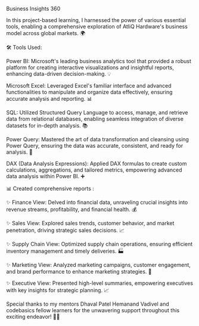 Business Insights 360

In this project-based learning, I harnessed the power of various essential tools, enabling a comprehensive exploration of AtliQ Hardware's business model across global markets. 🌍

🛠️ Tools Used:

Power BI: Microsoft's leading business analytics tool that provided a robust platform for creating interactive visualizations and insightful reports, enhancing data-driven decision-making. 💡

Microsoft Excel: Leveraged Excel's familiar interface and advanced functionalities to manipulate and organize data effectively, ensuring accurate analysis and reporting. 📊

SQL: Utilized Structured Query Language to access, manage, and retrieve data from relational databases, enabling seamless integration of diverse datasets for in-depth analysis. 📚

Power Query: Mastered the art of data transformation and cleansing using Power Query, ensuring the data was accurate, consistent, and ready for analysis. 🔄

DAX (Data Analysis Expressions): Applied DAX formulas to create custom calculations, aggregations, and tailored metrics, empowering advanced data analysis within Power BI. ➕

📊 Created comprehensive reports :

✨ Finance View: Delved into financial data, unraveling crucial insights into revenue streams, profitability, and financial health. 💰

✨ Sales View: Explored sales trends, customer behavior, and market penetration, driving strategic sales decisions. 📈

✨ Supply Chain View: Optimized supply chain operations, ensuring efficient inventory management and timely deliveries. 🏭

✨ Marketing View: Analyzed marketing campaigns, customer engagement, and brand performance to enhance marketing strategies. 🎯

✨ Executive View: Presented high-level summaries, empowering executives with key insights for strategic planning. 📈

Special thanks to my mentors Dhaval Patel Hemanand Vadivel and codebasics fellow learners for the unwavering support throughout this exciting endeavor! 🙌🔢